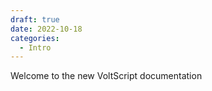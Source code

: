```yaml
---
draft: true 
date: 2022-10-18
categories:
  - Intro
---
```


Welcome to the new VoltScript documentation